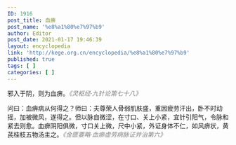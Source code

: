 ```yaml
---
ID: 1916
post_title: 血痹
post_name: '%e8%a1%80%e7%97%b9'
author: Editor
post_date: 2021-01-17 19:46:39
layout: encyclopedia
link: 'http://kege.org.cn/encyclopedia/%e8%a1%80%e7%97%b9'
published: true
tags: [ ]
categories: [ ]
---
```

邪入于阴，则为血痹。<span style="color: #808080;"><em>《灵枢经·九针论第七十八》</em></span>

问曰：血痹病从何得之？师曰：夫尊荣人骨弱肌肤盛，重因疲劳汗出，卧不时动摇，加被微风，遂得之。但以脉自微涩，在寸口、关上小紧，宜针引阳气，令脉和紧去则愈。血痹阴阳俱微，寸口关上微，尺中小紧，外证身体不仁，如风痹状，黄芪桂枝五物汤主之。<span style="color: #808080;"><em>《金匮要略·血痹虚劳病脉证并治第六》</em></span>